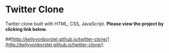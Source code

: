 Twitter Clone
==============

Twitter clone built with HTML, CSS, JavaScript. **Please view the project by clicking link below.**

##[http://kellyvonborstel.github.io/twitter-clone/](http://kellyvonborstel.github.io/twitter-clone/)
